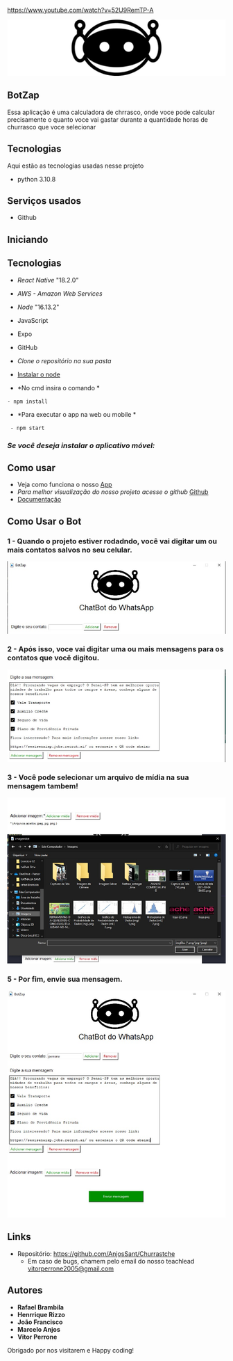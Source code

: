 https://www.youtube.com/watch?v=52U9RemTP-A

![Logo of the project](https://github.com/jframnp/BotZap/blob/main/img/Logo.jpeg)


## BotZap
Essa aplicação é uma calculadora de chrrasco, onde voce pode calcular precisamente o quanto voce vai gastar durante a quantidade horas de churrasco que voce selecionar

## Tecnologias

Aqui estão as tecnologias usadas nesse projeto

* python 3.10.8

## Serviços usados

* Github

## Iniciando

## Tecnologias 
- *React Native* "18.2.0"
- *AWS - Amazon Web Services*
- *Node* "16.13.2"
- JavaScript 
- Expo 
- GitHub 

- *Clone o repositório na sua pasta*
- [Instalar o node](https://nodejs.org/en)
- *No cmd insira o comando *
```
- npm install
```
- *Para executar o app na web ou mobile *
```
 - npm start
```


### *Se você deseja instalar o aplicativo móvel:*


## Como usar 
- Veja como funciona o nosso [App]()
- *Para melhor visualização do nosso projeto acesse o github*  [Github](https://github.com/AnjosSant/Churrastche.git)
- [Documentação](https://sesisenaispedu-my.sharepoint.com/:w:/g/personal/marcelo_anjos_portalsesisp_org_br/Eb4gWLfDf6JKh7WjEdFlHzEBPc1gJILqSqXjNFHIxpqRIQ)

## Como Usar o Bot

### 1 - Quando o projeto estiver rodadndo, você vai digitar um ou mais contatos salvos no seu celular.

![contato image](https://github.com/jframnp/BotZap/blob/main/img/readme_fotos/contato.jpeg)

### 2 - Após isso, voce vai digitar uma ou mais mensagens para os contatos que você digitou.

![Mensagens](https://github.com/jframnp/BotZap/blob/main/img/readme_fotos/mensagem.jpeg)

### 3 - Você pode selecionar um arquivo de mídia na sua mensagem tambem!

![midia_image1](https://github.com/jframnp/BotZap/blob/main/img/readme_fotos/midias.jpeg)
![midia_image2](https://github.com/jframnp/BotZap/blob/main/img/readme_fotos/selecionar_midia.jpeg)

### 5 - Por fim, envie sua mensagem.

![Tela final](https://github.com/jframnp/BotZap/blob/main/img/readme_fotos/envie-sua-mensagem.jpeg)



## Links
  - Repositório: https://github.com/AnjosSant/Churrastche
    - Em caso de bugs, chamem pelo email do nosso teachlead vitorperrone2005@gmail.com


  ## Autores

  * **Rafael Brambila** 
  * **Henrrique Rizzo**
  * **João Francisco**
  * **Marcelo Anjos**
  * **Vitor Perrone**

Obrigado por nos visitarem e Happy coding!




